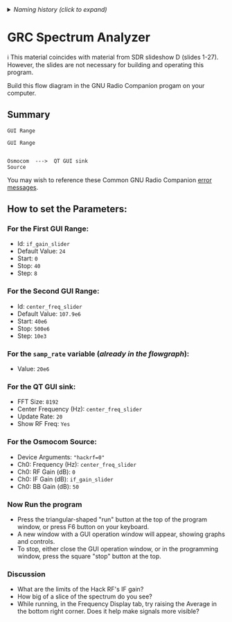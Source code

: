 <details><summary><i>Naming history (click to expand)</i></summary>
<pre>
2022 Aug 08: 120-GNU-Radio-Spectrum-Analyzer.md
2022 Aug 30: 220-GNU-Radio-Spectrum-Analyzer.md
2023 May 22: 040_GRC_Spectrum_Analyzer.md
2023 Aug 18: 020_GRC_Spectrum_Analyzer.md (moved to Chapter 1)
</pre>
</details>

# GRC Spectrum Analyzer

ℹ️ This material coincides with material from SDR slideshow D (slides 1-27).  However, the slides are not necessary for building and operating this program.

Build this flow diagram in the GNU Radio Companion progam on your computer.

## Summary

```
GUI Range

GUI Range


Osmocom  --->  QT GUI sink
Source      
```

You may wish to reference these Common GNU Radio Companion [error messages](https://github.com/python-can-define-radio/sdr-course/blob/main/resources/Common-GNURadio-error-messages.md).

## How to set the Parameters:

### For the First GUI Range:

- Id: `if_gain_slider`
- Default Value: `24`
- Start: `0`
- Stop: `40`
- Step: `8`

### For the Second GUI Range:

- Id: `center_freq_slider`
- Default Value: `107.9e6`
- Start: `40e6`
- Stop: `500e6`
- Step: `10e3`

### For the `samp_rate` variable (_already in the flowgraph_):

- Value: `20e6`

### For the QT GUI sink:

- FFT Size: `8192`
- Center Frequency (Hz): `center_freq_slider`
- Update Rate: `20`
- Show RF Freq: `Yes`

### For the Osmocom Source:

- Device Arguments: `"hackrf=0"`
- Ch0: Frequency (Hz): `center_freq_slider`
- Ch0: RF Gain (dB): `0`
- Ch0: IF Gain (dB): `if_gain_slider`
- Ch0: BB Gain (dB): `50`

### Now Run the program

- Press the triangular-shaped "run" button at the top of the program window, or press F6 button on your keyboard.
- A new window with a GUI operation window will appear, showing graphs and controls.
- To stop, either close the GUI operation window, or in the programming window, press the square "stop" button at the top.

### Discussion

- What are the limits of the Hack RF's IF gain?
- How big of a slice of the spectrum do you see?
- While running, in the Frequency Display tab, try raising the Average in the bottom right corner. Does it help make signals more visible?
